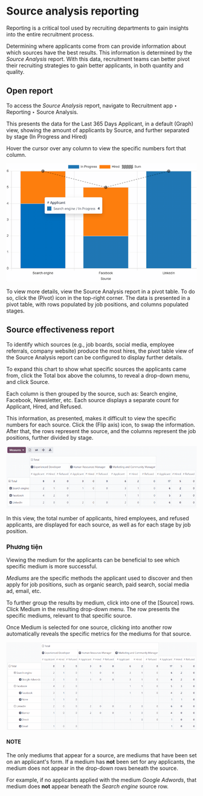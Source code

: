 # Source analysis reporting

Reporting is a critical tool used by recruiting departments to gain insights into the entire
recruitment process.

Determining where applicants come from can provide information about which sources have the best
results. This information is determined by the *Source Analysis* report. With this data, recruitment
teams can better pivot their recruiting strategies to gain better applicants, in both quantity and
quality.

## Open report

To access the *Source Analysis* report, navigate to Recruitment app ‣ Reporting
‣ Source Analysis.

This presents the data for the <i class="fa fa-filter"></i> Last 365 Days Applicant, in a default
<i class="fa fa-area-chart"></i> (Graph) view, showing the amount of applicants by
Source, and further separated by stage (In Progress and Hired)

Hover the cursor over any column to view the specific numbers fort that column.

![The default bar chart of the source analysis information.](source_analysis/source-analysis.png)

To view more details, view the Source Analysis report in a pivot table. To do so, click
the <i class="oi oi-view-pivot"></i> (Pivot) icon in the top-right corner. The data is presented in
a pivot table, with rows populated by job positions, and columns populated stages.

## Source effectiveness report

To identify which sources (e.g., job boards, social media, employee referrals, company website)
produce the most hires, the pivot table view of the Source Analysis report can be
configured to display further details.

To expand this chart to show what specific sources the applicants came from, click the
<i class="fa fa-plus-square"></i> Total box above the columns, to reveal a drop-down menu, and
click Source.

Each column is then grouped by the source, such as: Search engine, Facebook,
Newsletter, etc. Each source displays a separate count for Applicant,
Hired, and Refused.

This information, as presented, makes it difficult to view the specific numbers for each source.
Click the <i class="fa fa-exchange"></i> (Flip axis) icon, to swap the information. After that, the
rows represent the source, and the columns represent the job positions, further divided by stage.

![The axes flipped in the source analysis report, in pivot table view.](source_analysis/source-pivot.png)

In this view, the total number of applicants, hired employees, and refused applicants, are displayed
for each source, as well as for each stage by job position.

### Phương tiện

Viewing the medium for the applicants can be beneficial to see which specific medium is more
successful.

*Mediums* are the specific methods the applicant used to discover and then apply for job positions,
such as organic search, paid search, social media ad, email, etc.

To further group the results by medium, click into one of the <i class="fa fa-plus-square"></i>
[Source] rows. Click Medium in the resulting drop-down menu. The row
presents the specific mediums, relevant to that specific source.

Once Medium is selected for one source, clicking into another row automatically reveals
the specific metrics for the mediums for that source.

![The sources rows, expanded to also show the medium for each source.](source_analysis/medium.png)

#### NOTE
The only mediums that appear for a source, are mediums that have been set on an applicant's form.
If a medium has **not** been set for any applicants, the medium does not appear in the drop-down
rows beneath the source.

For example, if no applicants applied with the medium *Google Adwords*, that medium does **not**
appear beneath the *Search engine* source row.
